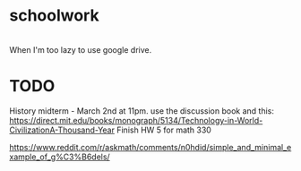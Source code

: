 # schoolwork
<br>
When I'm too lazy to use google drive.


# TODO
History midterm - March 2nd at 11pm. use the discussion book and this: 
https://direct.mit.edu/books/monograph/5134/Technology-in-World-CivilizationA-Thousand-Year
Finish HW 5 for math 330

https://www.reddit.com/r/askmath/comments/n0hdid/simple_and_minimal_example_of_g%C3%B6dels/
